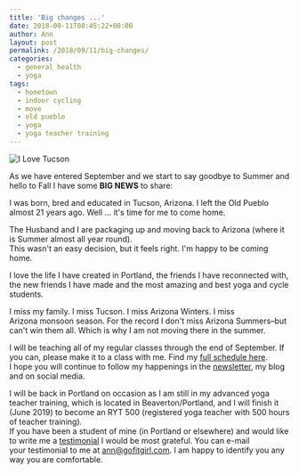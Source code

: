 ```yaml
---
title: 'Big changes ...'
date: 2018-09-11T08:45:22+00:00
author: Ann
layout: post
permalink: /2018/09/11/big-changes/
categories:
  - general health
  - yoga
tags:
  - hometown
  - indoor cycling
  - move
  - old pueblo
  - yoga
  - yoga teacher training
---
```



![I Love Tucson](http://gofitgirl.com/wp-content/uploads/2018/08/I-3-Tucson.png "I Love Tucson")


As we have entered September and we start to say goodbye to Summer and hello to Fall I have some **BIG NEWS** to share:

I was born, bred and educated in Tucson, Arizona. I left the Old Pueblo almost 21 years ago. Well ... it's time for me to come home.  

The Husband and I are packaging up and moving back to Arizona (where it is Summer almost all year round).  
This wasn't an easy decision, but it feels right. I'm happy to be coming home.  

I love the life I have created in Portland, the friends I have reconnected with, the new friends I have made and the most amazing and best yoga and cycle students.  

I miss my family. I miss Tucson. I miss Arizona Winters. I miss Arizona monsoon season. For the record I don't miss Arizona Summers&#8211;but can't win them all. Which is why I am not moving there in the summer.  

​I will be teaching all of my regular classes through the end of September. If you can, please make it to a class with me. Find my <a href="http://gofitgirl.com/yoga-classes/" data-cke-saved-href="http://gofitgirl.com/yoga-classes/">full schedule here</a>.  
I hope you will continue to follow my happenings in the [newsletter](https://tinyletter.com/gofitgirl), my blog and on social media.  

​I will be back in Portland on occasion as I am still in my advanced yoga teacher training, which is located in Beaverton/Portland, and I will finish it (June 2019) to become an RYT 500 (registered yoga teacher with 500 hours of teacher training).  
​
If you have been a student of mine (in Portland or elsewhere) and would like to write me a <a href="http://gofitgirl.com/testimonials/" data-cke-saved-href="http://gofitgirl.com/testimonials/">testimonial</a> I would be most grateful. You can e-mail your testimonial to me at <a href="mailto:ann@gofitgirl.com?subject=Testimonial" data-cke-saved-href="mailto:ann@gofitgirl.com?subject=Testimonial">ann@gofitgirl.com</a>. I am happy to identify you any way you are comfortable.